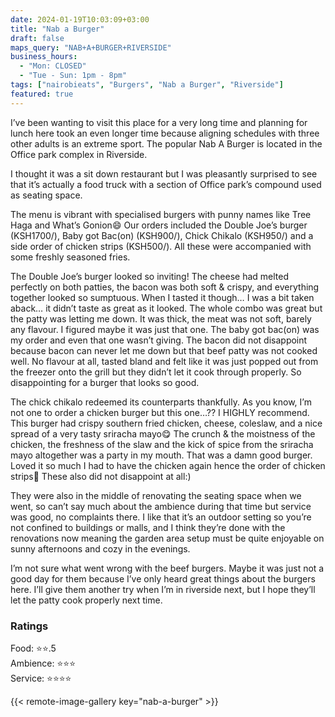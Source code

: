```yaml
---
date: 2024-01-19T10:03:09+03:00
title: "Nab a Burger"
draft: false
maps_query: "NAB+A+BURGER+RIVERSIDE"
business_hours:
  - "Mon: CLOSED"
  - "Tue - Sun: 1pm - 8pm"
tags: ["nairobieats", "Burgers", "Nab a Burger", "Riverside"]
featured: true
---
```


I’ve been wanting to visit this place for a very long time and planning for lunch here took an even longer time because aligning schedules with three other adults is an extreme sport. The popular Nab A Burger is located in the Office park complex in Riverside.

I thought it was a sit down restaurant but I was pleasantly surprised to see that it’s actually a food truck with a section of Office park’s compound used as seating space.

The menu is vibrant with specialised burgers with punny names like Tree Haga and What’s Gonion😄 Our orders included the Double Joe’s burger (KSH1700/), Baby got Bac(on) (KSH900/), Chick Chikalo (KSH950/) and a side order of chicken strips (KSH500/). All these were accompanied with some freshly seasoned fries.

The Double Joe’s burger looked so inviting! The cheese had melted perfectly on both patties, the bacon was both soft & crispy, and everything together looked so sumptuous. When I tasted it though… I was a bit taken aback… it didn’t taste as great as it looked. The whole combo was great but the patty was letting me down. It was thick, the meat was not soft, barely any flavour. I figured maybe it was just that one. The baby got bac(on) was my order and even that one wasn’t giving. The bacon did not disappoint because bacon can never let me down but that beef patty was not cooked well. No flavour at all, tasted bland and felt like it was just popped out from the freezer onto the grill but they didn’t let it cook through properly. So disappointing for a burger that looks so good.

The chick chikalo redeemed its counterparts thankfully. As you know, I’m not one to order a chicken burger but this one…?? I HIGHLY recommend. This burger had crispy southern fried chicken, cheese, coleslaw, and a nice spread of a very tasty sriracha mayo😋 The crunch & the moistness of the chicken, the freshness of the slaw and the kick of spice from the sriracha mayo altogether was a party in my mouth. That was a damn good burger. Loved it so much I had to have the chicken again hence the order of chicken strips🙈 These also did not disappoint at all:)

They were also in the middle of renovating the seating space when we went, so can’t say much about the ambience during that time but service was good, no complaints there. I like that it’s an outdoor setting so you’re not confined to buildings or malls, and I think they’re done with the renovations now meaning the garden area setup must be quite enjoyable on sunny afternoons and cozy in the evenings.

I’m not sure what went wrong with the beef burgers. Maybe it was just not a good day for them because I’ve only heard great things about the burgers here. I’ll give them another try when I’m in riverside next, but I hope they’ll let the patty cook properly next time.

### Ratings

Food: ⭐️⭐️.5<br>
Ambience: ⭐️⭐️⭐️<br>
Service: ⭐️⭐️⭐️⭐️<br>

{{< remote-image-gallery key="nab-a-burger" >}}
